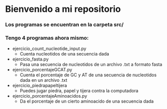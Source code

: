 # Bienvenido a mi repositorio

### Los programas se encuentran en la carpeta src/

### Tengo 4 programas ahora mismo:

- ejercicio_count_nucleotide_input.py
  - Cuenta nucleotidos de una secuencia dada
- ejercicio_fasta.py
  - Pasa una secuencia de nucleotidos de un archivo .txt a formato fasta
- ejercicio_porcentajeGCAT.py
  - Cuenta el porcentaje de GC y AT de una secuencia de nucleotidos dada en un archivo .txt
- ejercicio_piedrapapeltijera
  - Puedes jugar piedra, papel y tijera contra la computadora
- ejercicio_porcentajeAminoacidos.py
  - Da el porcentaje de un cierto aminoacido de una secuencia dada